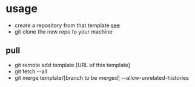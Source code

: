 # usage

- create a repository from that template [see](https://docs.github.com/en/github/creating-cloning-and-archiving-repositories/creating-a-repository-on-github/creating-a-repository-from-a-template)
- git clone the new repo to your machine

## pull 

- git remote add template [URL of this template]
- git fetch --all
- git merge template/[branch to be merged] --allow-unrelated-histories

